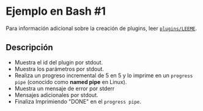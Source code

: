 # Ejemplo en Bash #1
Para información adicional sobre la creación de plugins, leer [`plugins/LEEME`](../LEEME.md).

## Descripción
- Muestra el id del plugin por stdout.
- Muestra los parámetros por stdout.
- Realiza un progreso incremental de 5 en 5 y lo imprime en un `progress pipe` (conocido como **named pipe** en Linux).
- Muestra un mensaje de error por stderr
- Mensajes adicionales por stdout. 
- Finaliza Imprimiendo "DONE" en el `progress pipe`.